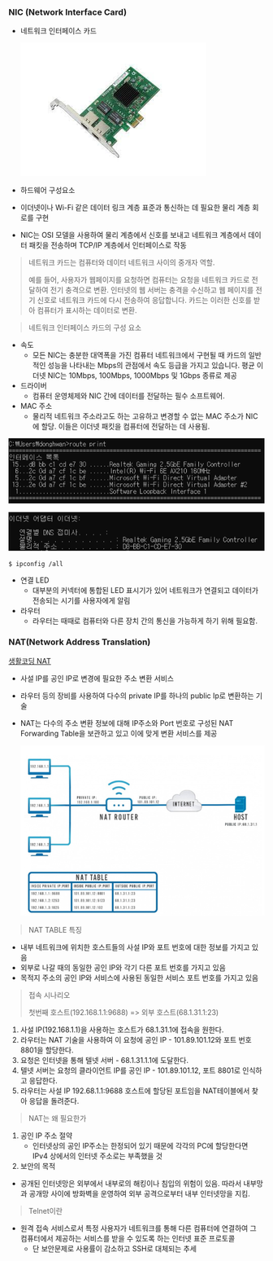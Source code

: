 ### NIC (Network Interface Card)

- 네트워크 인터페이스 카드

  ![image-20221111185449231](NIC&NAT.assets/image-20221111185449231.png)

- 하드웨어 구성요소
- 이더넷이나 Wi-Fi 같은 데이터 링크 계층 표준과 통신하는 데 필요한 물리 계층 회로를 구현
- NIC는 OSI 모델을 사용하여 물리 계층에서 신호를 보내고 네트워크 계층에서 데이터 패킷을 전송하며 TCP/IP 계층에서 인터페이스로 작동

> 네트워크 카드는 컴퓨터와 데이터 네트워크 사이의 중개자 역할.
>
> 예를 들어, 사용자가 웹페이지를 요청하면 컴퓨터는 요청을 네트워크 카드로 전달하여 전기 충격으로 변환. 인터넷의 웹 서버는 충격을 수신하고 웹 페이지를 전기 신호로 네트워크 카드에 다시 전송하여 응답합니다. 카드는 이러한 신호를 받아 컴퓨터가 표시하는 데이터로 변환.



> 네트워크 인터페이스 카드의 구성 요소

- 속도
  - 모든 NIC는 충분한 대역폭을 가진 컴퓨터 네트워크에서 구현될 때 카드의 일반적인 성능을 나타내는 Mbps의 관점에서 속도 등급을 가지고 있습니다. 평균 이더넷 NIC는 10Mbps, 100Mbps, 1000Mbps 및 1Gbps 종류로 제공
- 드라이버
  - 컴퓨터 운영체제와 NIC 간에 데이터를 전달하는 필수 소프트웨어.
- MAC 주소
  - 물리적 네트워크 주소라고도 하는 고유하고 변경할 수 없는 MAC 주소가 NIC에 할당. 이들은 이더넷 패킷을 컴퓨터에 전달하는 데 사용됨.

![image-20221111190553472](NIC&NAT.assets/image-20221111190553472.png)

![image-20221111190626999](NIC&NAT.assets/image-20221111190626999.png)

```shell
$ ipconfig /all
```

- 연결 LED 
  - 대부분의 커넥터에 통합된 LED 표시기가 있어 네트워크가 연결되고 데이터가 전송되는 시기를 사용자에게 알림
- 라우터
  - 라우터는 때때로 컴퓨터와 다른 장치 간의 통신을 가능하게 하기 위해 필요함.



### NAT(Network Address Translation)

[생활코딩 NAT](https://www.youtube.com/watch?v=ctY8VtRd7cc)

- 사설 IP를 공인 IP로 변경에 필요한 주소 변환 서비스
- 라우터 등의 장비를 사용하여 다수의 private IP를 하나의 public Ip로 변환하는 기술

- NAT는 다수의 주소 변환 정보에 대해 IP주소와 Port 번호로 구성된 NAT Forwarding Table을 보관하고 있고 이에 맞게 변환 서비스를 제공

  ![image-20221111193638545](NIC&NAT.assets/image-20221111193638545.png)

> NAT TABLE 특징

- 내부 네트워크에 위치한 호스트들의 사설 IP와 포트 번호에 대한 정보를 가지고 있음
- 외부로 나갈 때의 동일한 공인 IP와 각기 다른 포트 번호를 가지고 있음
- 목적지 주소의 공인 IP와 서비스에 사용된 동일한 서비스 포트 번호를 가지고 있음



> 접속 시나리오
>
> 첫번째 호스트(192.168.1.1:9688) => 외부 호스트(68.1.31.1:23)

1) 사설 IP(192.168.1.1)을 사용하는 호스트가 68.1.31.1에 접속을 원한다.
2) 라우터는 NAT 기술을 사용하여 이 요청에 공인 IP - 101.89.101.12와 포트 번호 8801을 할당한다.
3) 요청은 인터넷을 통해 텔넷 서버 - 68.1.31.1.1에 도달한다.
4) 텔넷 서버는 요청의 클라이언트 IP를 공인 IP - 101.89.101.12, 포트 8801로 인식하고 응답한다.
5) 라우터는 사설 IP 192.68.1.1:9688 호스트에 할당된 포트임을 NAT테이블에서 찾아 응답을 돌려준다.



> NAT는 왜 필요한가

1. 공인 IP 주소 절약
   - 인터넷상의 공인 IP주소는 한정되어 있기 때문에 각각의 PC에 할당한다면 IPv4 상에서의 인터넷 주소로는 부족했을 것
2.  보안의 목적
   - 공개된 인터넷망은 외부에서 내부로의 해킹이나 침입의 위험이 있음. 따라서 내부망과 공개망 사이에 방화벽을 운영하여 외부 공격으로부터 내부 인터넷망을 지킴.



> Telnet이란

- 원격 접속 서비스로서 특정 사용자가 네트워크를 통해 다른 컴퓨터에 연결하여 그 컴퓨터에서 제공하는 서비스를 받을 수 있도록 하는 인터넷 표준 프로토콜
  - 단 보안문제로 사용률이 감소하고 SSH로 대체되는 추세